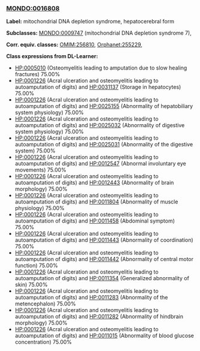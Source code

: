 
### [MONDO:0016808](http://purl.obolibrary.org/obo/MONDO_0016808)
**Label:** mitochondrial DNA depletion syndrome, hepatocerebral form

**Subclasses:** [MONDO:0009747](http://purl.obolibrary.org/obo/MONDO_0009747) (mitochondrial DNA depletion syndrome 7), 

**Corr. equiv. classes:** [OMIM:256810](http://purl.obolibrary.org/obo/OMIM_256810), [Orphanet:255229](http://www.orpha.net/ORDO/Orphanet_255229), 

**Class expressions from DL-Learner:**

- [HP:0005010](http://purl.obolibrary.org/obo/HP_0005010) (Osteomyelitis leading to amputation due to slow healing fractures) 75.00%
- [HP:0001226](http://purl.obolibrary.org/obo/HP_0001226) (Acral ulceration and osteomyelitis leading to autoamputation of digits) and [HP:0031137](http://purl.obolibrary.org/obo/HP_0031137) (Storage in hepatocytes) 75.00%
- [HP:0001226](http://purl.obolibrary.org/obo/HP_0001226) (Acral ulceration and osteomyelitis leading to autoamputation of digits) and [HP:0025155](http://purl.obolibrary.org/obo/HP_0025155) (Abnormality of hepatobiliary system physiology) 75.00%
- [HP:0001226](http://purl.obolibrary.org/obo/HP_0001226) (Acral ulceration and osteomyelitis leading to autoamputation of digits) and [HP:0025032](http://purl.obolibrary.org/obo/HP_0025032) (Abnormality of digestive system physiology) 75.00%
- [HP:0001226](http://purl.obolibrary.org/obo/HP_0001226) (Acral ulceration and osteomyelitis leading to autoamputation of digits) and [HP:0025031](http://purl.obolibrary.org/obo/HP_0025031) (Abnormality of the digestive system) 75.00%
- [HP:0001226](http://purl.obolibrary.org/obo/HP_0001226) (Acral ulceration and osteomyelitis leading to autoamputation of digits) and [HP:0012547](http://purl.obolibrary.org/obo/HP_0012547) (Abnormal involuntary eye movements) 75.00%
- [HP:0001226](http://purl.obolibrary.org/obo/HP_0001226) (Acral ulceration and osteomyelitis leading to autoamputation of digits) and [HP:0012443](http://purl.obolibrary.org/obo/HP_0012443) (Abnormality of brain morphology) 75.00%
- [HP:0001226](http://purl.obolibrary.org/obo/HP_0001226) (Acral ulceration and osteomyelitis leading to autoamputation of digits) and [HP:0011804](http://purl.obolibrary.org/obo/HP_0011804) (Abnormality of muscle physiology) 75.00%
- [HP:0001226](http://purl.obolibrary.org/obo/HP_0001226) (Acral ulceration and osteomyelitis leading to autoamputation of digits) and [HP:0011458](http://purl.obolibrary.org/obo/HP_0011458) (Abdominal symptom) 75.00%
- [HP:0001226](http://purl.obolibrary.org/obo/HP_0001226) (Acral ulceration and osteomyelitis leading to autoamputation of digits) and [HP:0011443](http://purl.obolibrary.org/obo/HP_0011443) (Abnormality of coordination) 75.00%
- [HP:0001226](http://purl.obolibrary.org/obo/HP_0001226) (Acral ulceration and osteomyelitis leading to autoamputation of digits) and [HP:0011442](http://purl.obolibrary.org/obo/HP_0011442) (Abnormality of central motor function) 75.00%
- [HP:0001226](http://purl.obolibrary.org/obo/HP_0001226) (Acral ulceration and osteomyelitis leading to autoamputation of digits) and [HP:0011354](http://purl.obolibrary.org/obo/HP_0011354) (Generalized abnormality of skin) 75.00%
- [HP:0001226](http://purl.obolibrary.org/obo/HP_0001226) (Acral ulceration and osteomyelitis leading to autoamputation of digits) and [HP:0011283](http://purl.obolibrary.org/obo/HP_0011283) (Abnormality of the metencephalon) 75.00%
- [HP:0001226](http://purl.obolibrary.org/obo/HP_0001226) (Acral ulceration and osteomyelitis leading to autoamputation of digits) and [HP:0011282](http://purl.obolibrary.org/obo/HP_0011282) (Abnormality of hindbrain morphology) 75.00%
- [HP:0001226](http://purl.obolibrary.org/obo/HP_0001226) (Acral ulceration and osteomyelitis leading to autoamputation of digits) and [HP:0011015](http://purl.obolibrary.org/obo/HP_0011015) (Abnormality of blood glucose concentration) 75.00%


